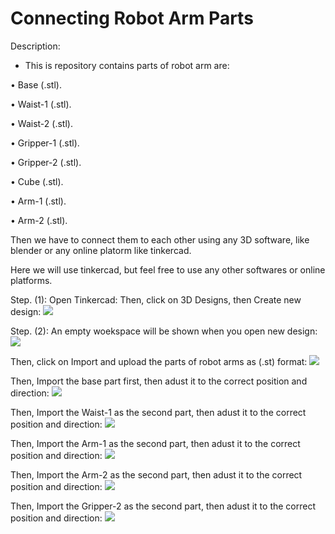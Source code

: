 # Connecting Robot Arm Parts

Description:

- This is repository contains parts of
robot arm are:

• Base (.stl).

• Waist-1 (.stl).

• Waist-2 (.stl).

• Gripper-1 (.stl).

• Gripper-2 (.stl).

• Cube (.stl).

• Arm-1 (.stl).

• Arm-2 (.stl).

Then we have to connect them to each other
using any 3D software, like blender or any
online platorm like tinkercad.

Here we will use tinkercad, but feel free to
use any other softwares or online platforms.

Step. (1): Open Tinkercad: Then, click on
3D Designs, then Create new design:
![](https://user-images.githubusercontent.com/85820553/128875021-a77bdc4f-e179-4016-bd63-c11ee568c168.png)

Step. (2): An empty woekspace will be
shown when you open new design:
![](https://user-images.githubusercontent.com/85820553/128876603-6f7d9c77-0420-43b4-9ca0-c1fa091a859c.png)

Then, click on Import and upload the parts
of robot arms as (.st) format:
![](https://user-images.githubusercontent.com/85820553/128877265-313a00c0-23a0-40fe-8e8d-d23085bbd9ad.png)

Then, Import the base part first, then adust
it to the correct position and direction:
![](https://user-images.githubusercontent.com/85820553/128878227-63798e27-0864-498b-bd9e-a8f2acfd0dd6.png)

Then, Import the Waist-1 as the second part,
then adust it to the correct position and
direction:
![](https://user-images.githubusercontent.com/85820553/128887174-b4d3daad-8868-48b6-9112-d31e873e4a80.png)

Then, Import the Arm-1 as the second part,
then adust it to the correct position and
direction:
![](https://user-images.githubusercontent.com/85820553/128888441-564057b9-45d3-4a6b-8753-4a037cf4ea3a.png)

Then, Import the Arm-2 as the second part,
then adust it to the correct position and
direction:
![](https://user-images.githubusercontent.com/85820553/128889335-4416fce8-c8f4-4f50-845f-9fb77209e954.png)

Then, Import the Gripper-2 as the second
part, then adust it to the correct position
and direction:
![](https://user-images.githubusercontent.com/85820553/128892607-fbc433d1-495b-4e5c-ae64-3f64c2d7a301.png)

